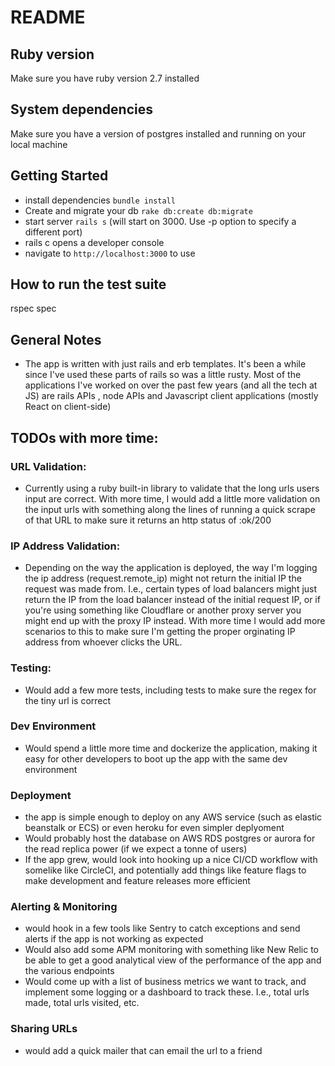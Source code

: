 # README

## Ruby version
Make sure you have ruby version 2.7 installed

## System dependencies
Make sure you have a version of postgres installed and running on your local machine

## Getting Started
- install dependencies `bundle install`
- Create and migrate your db `rake db:create db:migrate`
- start server `rails s` (will start on 3000. Use -p option to specify a different port)
- rails c opens a developer console
- navigate to `http://localhost:3000` to use 

## How to run the test suite
rspec spec

## General Notes
- The app is written with just rails and erb templates.  It's been a while since I've used these parts of rails so was a little rusty.  Most of the applications I've worked on over the past few years (and all the tech at JS) are rails APIs , node APIs and Javascript client applications (mostly React on client-side)

## TODOs with more time:

### URL Validation:
- Currently using a ruby built-in library to validate that the long urls users input are correct.  With more time, I would add a little more validation on the input urls with something along the lines of running a quick scrape of that URL to make sure it returns an http status of :ok/200

### IP Address Validation:
- Depending on the way the application is deployed, the way I'm logging the ip address (request.remote_ip) might not return the initial IP the request was made from.  I.e., certain types of load balancers might just return the IP from the load balancer instead of the initial request IP, or if you're using something like Cloudflare or another proxy server you might end up with the proxy IP instead.  With more time I would add more scenarios to this to make sure I'm getting the proper orginating IP address from whoever clicks the URL.

### Testing:
- Would add a few more tests, including tests to make sure the regex for the tiny url is correct

### Dev Environment
- Would spend a little more time and dockerize the application, making it easy for other developers to boot up the app with the same dev environment

### Deployment
- the app is simple enough to deploy on any AWS service (such as elastic beanstalk or ECS) or even heroku for even simpler deplyoment
- Would probably host the database on AWS RDS postgres or aurora for the read replica power (if we expect a tonne of users)
- If the app grew, would look into hooking up a nice CI/CD workflow with somelike like CircleCI, and potentially add things like feature flags to make development and feature releases more efficient

### Alerting & Monitoring
- would hook in a few tools like Sentry to catch exceptions and send alerts if the app is not working as expected
- Would also add some APM monitoring with something like New Relic to be able to get a good analytical view of the performance of the app and the various endpoints
- Would come up with a list of business metrics we want to track, and implement some logging or a dashboard to track these.  I.e., total urls made, total urls visited, etc.

### Sharing URLs
- would add a quick mailer that can email the url to a friend